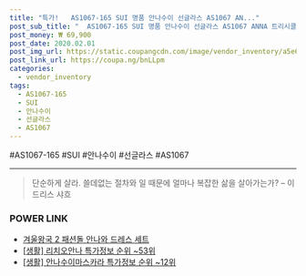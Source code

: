 ```yaml
--- 
title: "특가!   AS1067-165 SUI 명품 안나수이 선글라스 AS1067 AN..." 
post_sub_title: "  AS1067-165 SUI 명품 안나수이 선글라스 AS1067 ANNA 트리시클로" 
post_money: ₩ 69,900 
post_date: 2020.02.01 
post_img_url: https://static.coupangcdn.com/image/vendor_inventory/a5e6/99c2d1c7b91c107a44c6b5087cb8d148a46d022f7a74cf4647b4eea52795.jpg 
post_link_url: https://coupa.ng/bnLLpm 
categories: 
  - vendor_inventory 
tags: 
  - AS1067-165 
  - SUI 
  - 안나수이 
  - 선글라스 
  - AS1067 
--- 
```

  #AS1067-165 #SUI #안나수이 #선글라스 #AS1067 
<hr> 

> 단순하게 살라. 쓸데없는 절차와 일 때문에 얼마나 복잡한 삶을 살아가는가? – 이드리스 샤흐 


### POWER LINK

* <a href="https://blog.naver.com/an0733/221784855957" target="_blank">겨울왕국 2 패션돌 안나와 드레스 세트</a>
* <a href="https://blog.naver.com/sakai111/221780131208" target="_blank"> [생활] 리치오안나 특가정보 순위 ~53위</a>
* <a href="https://blog.naver.com/sakai111/221776342317" target="_blank"> [생활] 안나수이마스카라 특가정보 순위 ~12위</a>
